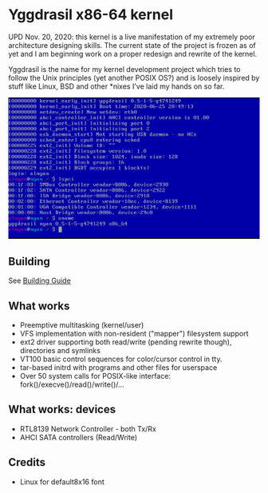 Yggdrasil x86-64 kernel
======================================

UPD Nov. 20, 2020: this kernel is a live manifestation of my
extremely poor architecture designing skills. The current
state of the project is frozen as of yet and I am beginning
work on a proper redesign and rewrite of the kernel.


Yggdrasil is the name for my kernel development project which
tries to follow the Unix principles (yet another POSIX
OS?) and is loosely inspired by stuff like Linux,
BSD and other *nixes I've laid my hands on so far.

![alt text](doc/demo0.png "Demo")

Building
--------

See [Building Guide](doc/building.rst)

What works
----------

* Preemptive multitasking (kernel/user)
* VFS implementation with non-resident ("mapper") filesystem support
* ext2 driver supporting both read/write (pending rewrite though), directories and symlinks
* VT100 basic control sequences for color/cursor control in tty.
* tar-based initrd with programs and other files for userspace
* Over 50 system calls for POSIX-like interface: fork()/execve()/read()/write()/...

What works: devices
-------------------

* RTL8139 Network Controller - both Tx/Rx
* AHCI SATA controllers (Read/Write)

Credits
-------

* Linux for default8x16 font
